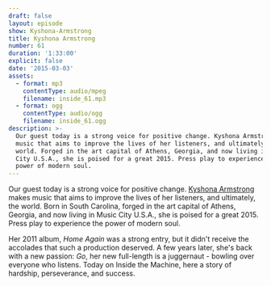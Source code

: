 ```yaml
---
draft: false
layout: episode
show: Kyshona-Armstrong
title: Kyshona Armstrong
number: 61
duration: '1:33:00'
explicit: false
date: '2015-03-03'
assets:
  - format: mp3
    contentType: audio/mpeg
    filename: inside_61.mp3
  - format: ogg
    contentType: audio/ogg
    filename: inside_61.ogg
description: >-
  Our guest today is a strong voice for positive change. Kyshona Armstrong makes
  music that aims to improve the lives of her listeners, and ultimately, the
  world. Forged in the art capital of Athens, Georgia, and now living in Music
  City U.S.A., she is poised for a great 2015. Press play to experience the
  power of modern soul.
---
```

Our guest today is a strong voice for positive change. [Kyshona Armstrong](http://kyshona.com) makes music that aims to improve the lives of her listeners, and ultimately, the world. Born in South Carolina, forged in the art capital of Athens, Georgia, and now living in Music City U.S.A., she is poised for a great 2015. Press play to experience the power of modern soul.

Her 2011 album, *Home Again* was a strong entry, but it didn't receive the accolades that such a production deserved. A few years later, she's back with a new passion: *Go*, her new full-length is a juggernaut - bowling over everyone who listens. Today on Inside the Machine, here a story of hardship, perseverance, and success.